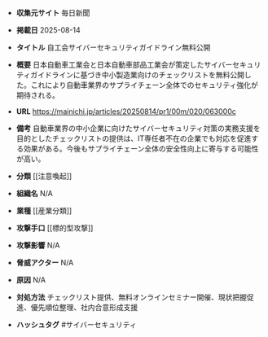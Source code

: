 - **収集元サイト**
毎日新聞

- **掲載日**
2025-08-14

- **タイトル**
自工会サイバーセキュリティガイドライン無料公開

- **概要**
日本自動車工業会と日本自動車部品工業会が策定したサイバーセキュリティガイドラインに基づき中小製造業向けのチェックリストを無料公開した。これにより自動車業界のサプライチェーン全体でのセキュリティ強化が期待される。

- **URL**
https://mainichi.jp/articles/20250814/pr1/00m/020/063000c

- **備考**
自動車業界の中小企業に向けたサイバーセキュリティ対策の実務支援を目的としたチェックリストの提供は、IT専任者不在の企業でも対応を促進する効果がある。今後もサプライチェーン全体の安全性向上に寄与する可能性が高い。

- **分類**
[[注意喚起]]

- **組織名**
N/A

- **業種**
[[産業分類]]

- **攻撃手口**
[[標的型攻撃]]

- **攻撃影響**
N/A

- **脅威アクター**
N/A

- **原因**
N/A

- **対処方法**
チェックリスト提供、無料オンラインセミナー開催、現状把握促進、優先順位整理、社内合意形成支援

- **ハッシュタグ**
#サイバーセキュリティ
